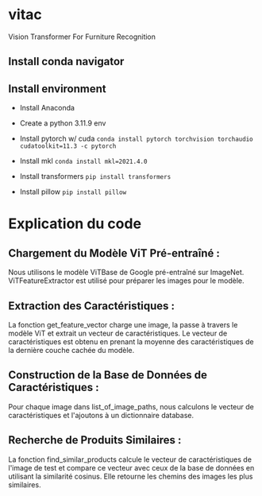 # vitac
Vision Transformer For Furniture Recognition


## Install conda navigator

## Install environment

- Install Anaconda

- Create a python 3.11.9 env

- Install pytorch w/ cuda
``conda install pytorch torchvision torchaudio cudatoolkit=11.3 -c pytorch``

- Install mkl
``conda install mkl=2021.4.0``

- Install transformers
``pip install transformers``

- Install pillow
``pip install pillow``




# Explication du code

## Chargement du Modèle ViT Pré-entraîné :
Nous utilisons le modèle ViTBase de Google pré-entraîné sur ImageNet.
ViTFeatureExtractor est utilisé pour préparer les images pour le modèle.

## Extraction des Caractéristiques :
La fonction get_feature_vector charge une image, la passe à travers le modèle ViT et extrait un vecteur de caractéristiques.
Le vecteur de caractéristiques est obtenu en prenant la moyenne des caractéristiques de la dernière couche cachée du modèle.

## Construction de la Base de Données de Caractéristiques :
Pour chaque image dans list_of_image_paths, nous calculons le vecteur de caractéristiques et l'ajoutons à un dictionnaire database.

## Recherche de Produits Similaires :
La fonction find_similar_products calcule le vecteur de caractéristiques de l'image de test et compare ce vecteur avec ceux de la base de données en utilisant la similarité cosinus.
Elle retourne les chemins des images les plus similaires.